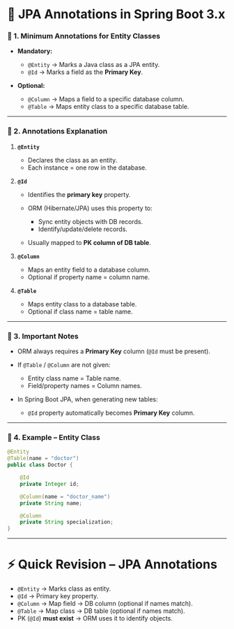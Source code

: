 # 📘 JPA Annotations in Spring Boot 3.x

### 🔹 1. Minimum Annotations for Entity Classes

* **Mandatory:**

  * `@Entity` → Marks a Java class as a JPA entity.
  * `@Id` → Marks a field as the **Primary Key**.
* **Optional:**

  * `@Column` → Maps a field to a specific database column.
  * `@Table` → Maps entity class to a specific database table.

---

### 🔹 2. Annotations Explanation

1. **`@Entity`**

   * Declares the class as an entity.
   * Each instance = one row in the database.

2. **`@Id`**

   * Identifies the **primary key** property.
   * ORM (Hibernate/JPA) uses this property to:

     * Sync entity objects with DB records.
     * Identify/update/delete records.
   * Usually mapped to **PK column of DB table**.

3. **`@Column`**

   * Maps an entity field to a database column.
   * Optional if property name = column name.

4. **`@Table`**

   * Maps entity class to a database table.
   * Optional if class name = table name.

---

### 🔹 3. Important Notes

* ORM always requires a **Primary Key** column (`@Id` must be present).
* If `@Table` / `@Column` are not given:

  * Entity class name = Table name.
  * Field/property names = Column names.
* In Spring Boot JPA, when generating new tables:

  * `@Id` property automatically becomes **Primary Key** column.

---

### 🔹 4. Example – Entity Class

```java
@Entity
@Table(name = "doctor")
public class Doctor {

    @Id
    private Integer id;

    @Column(name = "doctor_name")
    private String name;

    @Column
    private String specialization;
}
```

---

# ⚡ Quick Revision – JPA Annotations

* `@Entity` → Marks class as entity.
* `@Id` → Primary key property.
* `@Column` → Map field → DB column (optional if names match).
* `@Table` → Map class → DB table (optional if names match).
* PK (`@Id`) **must exist** → ORM uses it to identify objects.
